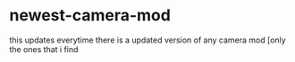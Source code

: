 # newest-camera-mod
this updates everytime there is a updated version of any camera mod [only the ones that i find
